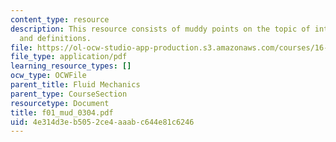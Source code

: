 ```yaml
---
content_type: resource
description: This resource consists of muddy points on the topic of intro concepts
  and definitions.
file: https://ol-ocw-studio-app-production.s3.amazonaws.com/courses/16-01-unified-engineering-i-ii-iii-iv-fall-2005-spring-2006/4e314d3eb5052ce4aaabc644e81c6246_f01_mud_0304.pdf
file_type: application/pdf
learning_resource_types: []
ocw_type: OCWFile
parent_title: Fluid Mechanics
parent_type: CourseSection
resourcetype: Document
title: f01_mud_0304.pdf
uid: 4e314d3e-b505-2ce4-aaab-c644e81c6246
---
```

